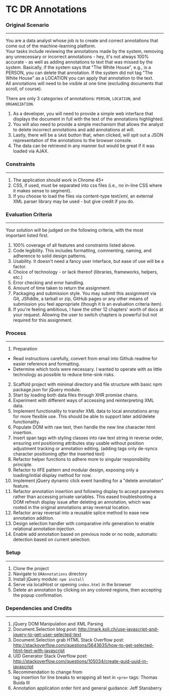 # TC DR Annotations


### Original Scenario
------------------------------------------
You are a data analyst whose job is to create and correct annotations that come out of the machine-learning platform.  
Your tasks include reviewing the annotations made by the system,  removing any unnecessary or incorrect annotations - hey, it's not always 100% accurate - as well as adding annotations to text that was missed by the system.  Basically, if the system says that "The White House", e.g., is a PERSON, you can delete that annotation.  If the system did not tag "The White House" as a LOCATION you can apply that annotation to the text.  
All annotations will need to be visible at one time (excluding documents that scroll, of course).

There are only 3 categories of annotations: `PERSON`, `LOCATION`, and `ORGANIZATION`.  

1. As a developer, you will need to provide a simple web interface that displays the document in full with the text of the annotations highlighted.  
2. You will also need to provide a simple mechanism that allows the analyst to delete incorrect annotations and add annotations at will.  
3. Lastly, there will be a `SAVE` button that, when clicked, will spit out a JSON representation of the annotations to the browser console.  
4. The data can be retrieved in any manner but would be great if it was loaded via AJAX.

### Constraints
-------------------------------------------
1. The application should work in Chrome 45+
2. CSS, if used, must be separated into css files (i.e., no in-line CSS where it makes sense to segment).
3. If you choose to load the files via content-type text/xml, an external XML parser library may be used - but give credit if you do.

### Evaluation Criteria
--------------------------------------------
Your solution will be judged on the following criteria, with the most important listed first.

1. 100% coverage of all features and constraints listed above.
2. Code legibility.  This includes formatting, commenting, naming, and adherence to solid design patterns.
3. Usability.  It doesn't need a fancy user interface, but ease of use will be a factor.
4. Choice of technology - or lack thereof (libraries, frameworks, helpers, etc.)
5. Error checking and error handling.
6. Amount of time taken to return the assignment.
7. Packaging and submission style.  You may submit this assignment via Git, JSfiddle, a tarball or zip, GitHub pages or any other means of submission you feel appropriate (though it is an evaluation criteria item).
8. If you're feeling ambitious, I have the other 12 chapters' worth of docs at your request.  Allowing the user to switch chapters is powerful but not required for this assignment.

### Process
--------------------------------------------
1. Preparation
  * Read instructions carefully, convert from email into Github readme for easier reference and formatting.
  * Determine which tools were necessary. I wanted to operate with as little technology as possible to reduce time-sink risks.
2. Scaffold project with minimal directory and file structure with basic npm package.json for jQuery module.
3. Start by loading both data files through XHR promise chains.
4. Experiment with different ways of accessing and reinterpreting XML data.
5. Implement functionality to transfer XML data to local annotations array for more flexible use. This should be able to support later add/delete functionality.
6. Populate DOM with raw text, then handle the new line character html insertion.
7. Insert span tags with styling classes into raw text string in reverse order, ensuring xml positioning attributes stay usable without position adjustment tracking or annotation editing. (adding tags only de-syncs character positioning *after* the inserted text)
8. Refactor helper functions to adhere more to singular responsibility principle.
9. Refactor to IIFE pattern and modular design, exposing only a loading/initial display method for now.
10. Implement jQuery dynamic click event handling for a "delete annotation" feature.
11. Refactor annotation insertion and following display to accept parameters rather than accessing private variables. This eased troubleshooting a DOM refresh display issue after deleting an annotation, which was rooted in the original annotations array reversal location.
12. Refactor array reversal into a reusable splice method to ease new annotation addition.
13. Design selection handler with comparative info generation to enable relational annotation injection.
14. Enable add annotation based on previous node or no node, automatic detection based on current selection.

### Setup
--------------------------------------------
1. Clone the project
2. Navigate to `DRAnnotations` directory
3. Install jQuery module: `npm install`
4. Serve via localHost or opening `index.html` in the browser
5. Delete an annotation by clicking on any colored regions, then accepting the popup confirmation.

### Dependencies and Credits
--------------------------------------------
1. jQuery DOM Manipulation and XML Parsing
2. Document.Selection blog post: http://mark.koli.ch/use-javascript-and-jquery-to-get-user-selected-text
3. Document.Selection grab HTML Stack Overflow post: http://stackoverflow.com/questions/5643635/how-to-get-selected-html-text-with-javascript
4. UID Generator Stack Overflow post: http://stackoverflow.com/questions/105034/create-guid-uuid-in-javascript
5. Recommendation to change from <br> tag insertion for line breaks to wrapping all text in `<pre>` tags: Thomas Buida III
6. Annotation application order hint and general guidance: Jeff Stansberry
